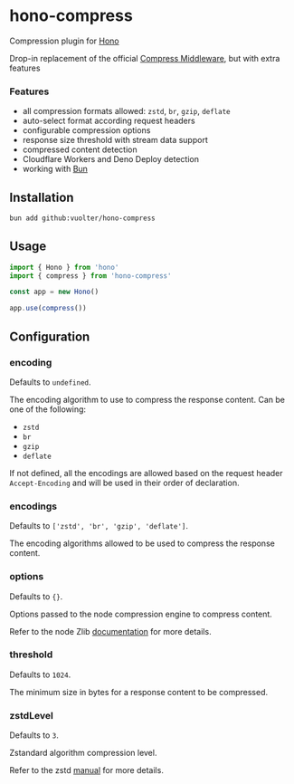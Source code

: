 # hono-compress

Compression plugin for [Hono](https://github.com/honojs/hono)

Drop-in replacement of the official [Compress Middleware](https://hono.dev/docs/middleware/builtin/compress), but with extra features

### Features

- all compression formats allowed: `zstd`, `br`, `gzip`, `deflate`
- auto-select format according request headers
- configurable compression options
- response size threshold with stream data support
- compressed content detection
- Cloudflare Workers and Deno Deploy detection
- working with [Bun](https://bun.sh/)

## Installation

```bash
bun add github:vuolter/hono-compress
```

## Usage

```typescript
import { Hono } from 'hono'
import { compress } from 'hono-compress'

const app = new Hono()

app.use(compress())
```

## Configuration

### encoding

Defaults to `undefined`.

The encoding algorithm to use to compress the response content.
Can be one of the following:

- `zstd`
- `br`
- `gzip`
- `deflate`

If not defined, all the encodings are allowed based on the request header `Accept-Encoding` and will be used in their order of declaration.

### encodings

Defaults to `['zstd', 'br', 'gzip', 'deflate']`.

The encoding algorithms allowed to be used to compress the response content.

### options

Defaults to `{}`.

Options passed to the node compression engine to compress content.

Refer to the node Zlib [documentation](https://nodejs.org/api/zlib.html) for more details.

### threshold

Defaults to `1024`.

The minimum size in bytes for a response content to be compressed.

### zstdLevel

Defaults to `3`.

Zstandard algorithm compression level.

Refer to the zstd [manual](https://facebook.github.io/zstd/zstd_manual.html) for more details.
